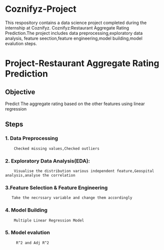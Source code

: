 # Coznifyz-Project
 This respository contains a data science project completed during the internship at Coznifyz.
 Coznifyz:Restaurant Aggregate Rating Prediction.The project includes data preprocessing,exploratory data analysis,
 feature seection,feature engineering,model building,model evalution steps.
 # Project-Restaurant Aggregate Rating Prediction
 ## Objective
 Predict The aggregate rating based on the other features using linear regression
 ## Steps
 ### 1. Data Preprocessing
        Checked missing values,Checked outliers
 ### 2. Exploratory Data Analysis(EDA):
        Visualise the distribution various independent feature,Geospital analysis,analyse the correlation
 ### 3.Feature Selection & Feature Engineering
       Take the necrssary variable and change them accordingly
 ### 4. Model Building
        Multiple Linear Regression Model
 ### 5. Model evalution
         R^2 and Adj R^2 
         
